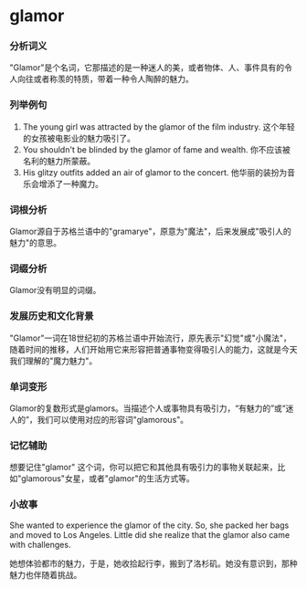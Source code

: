 # glamor

### 分析词义

  

"Glamor"是个名词，它那描述的是一种迷人的美，或者物体、人、事件具有的令人向往或者称羡的特质，带着一种令人陶醉的魅力。

  

### 列举例句

  

1.  The young girl was attracted by the glamor of the film industry. 这个年轻的女孩被电影业的魅力吸引了。
2.  You shouldn't be blinded by the glamor of fame and wealth. 你不应该被名利的魅力所蒙蔽。
3.  His glitzy outfits added an air of glamor to the concert. 他华丽的装扮为音乐会增添了一种魔力。

  

### 词根分析

  

Glamor源自于苏格兰语中的"gramarye"，原意为"魔法"，后来发展成"吸引人的魅力"的意思。

  

### 词缀分析

  

Glamor没有明显的词缀。

  

### 发展历史和文化背景

  

"Glamor"一词在18世纪初的苏格兰语中开始流行，原先表示"幻觉"或"小魔法"，随着时间的推移，人们开始用它来形容把普通事物变得吸引人的能力，这就是今天我们理解的"魔力魅力"。

  

### 单词变形

  

Glamor的复数形式是glamors。当描述个人或事物具有吸引力，“有魅力的”或“迷人的”，我们可以使用对应的形容词"glamorous"。

  

### 记忆辅助

  

想要记住"glamor" 这个词，你可以把它和其他具有吸引力的事物关联起来，比如"glamorous"女星，或者"glamor"的生活方式等。

  

### 小故事

  

She wanted to experience the glamor of the city. So, she packed her bags and moved to Los Angeles. Little did she realize that the glamor also came with challenges.

  

她想体验都市的魅力，于是，她收拾起行李，搬到了洛杉矶。她没有意识到，那种魅力也伴随着挑战。
